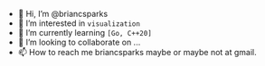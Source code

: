 - 👋 Hi, I’m @briancsparks
- 👀 I’m interested in `visualization`
- 🌱 I’m currently learning `[Go, C++20]`
- 💞️ I’m looking to collaborate on ...
- 📫 How to reach me briancsparks maybe or maybe not at gmail.

<!---
briancsparks/briancsparks is a ✨ special ✨ repository because its `README.md` (this file) appears on your GitHub profile.
You can click the Preview link to take a look at your changes.
--->
